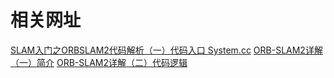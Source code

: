 # 相关网址
[SLAM入门之ORBSLAM2代码解析（一）代码入口 System.cc](https://blog.csdn.net/zqnnn/article/details/79381020)
[ORB-SLAM2详解（一）简介](https://blog.csdn.net/u010128736/article/details/53157605)
[ORB-SLAM2详解（二）代码逻辑](https://blog.csdn.net/u010128736/article/details/53169832)
